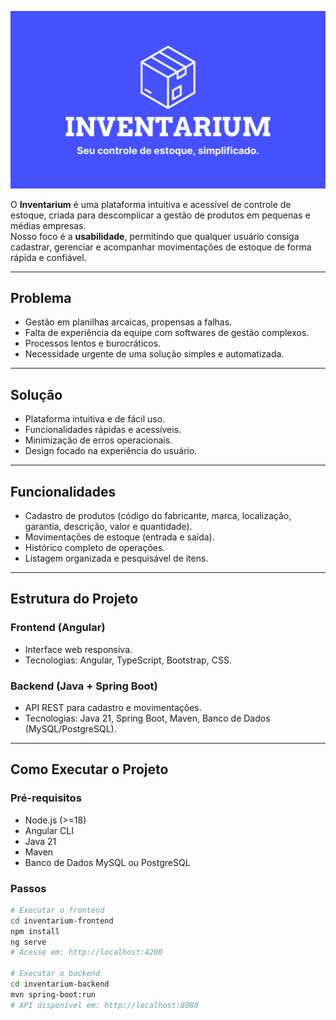 <p align="center">
  <img src="logo.png" alt="Logo Inventarium" width="700"/>
</p>

O **Inventarium** é uma plataforma intuitiva e acessível de controle de estoque, criada para descomplicar a gestão de produtos em pequenas e médias empresas.  
Nosso foco é a **usabilidade**, permitindo que qualquer usuário consiga cadastrar, gerenciar e acompanhar movimentações de estoque de forma rápida e confiável.  

---

## Problema
- Gestão em planilhas arcaicas, propensas a falhas.  
- Falta de experiência da equipe com softwares de gestão complexos.  
- Processos lentos e burocráticos.  
- Necessidade urgente de uma solução simples e automatizada.  

---

## Solução
- Plataforma intuitiva e de fácil uso.  
- Funcionalidades rápidas e acessíveis.  
- Minimização de erros operacionais.  
- Design focado na experiência do usuário.  

---

## Funcionalidades
- Cadastro de produtos (código do fabricante, marca, localização, garantia, descrição, valor e quantidade).  
- Movimentações de estoque (entrada e saída).  
- Histórico completo de operações.  
- Listagem organizada e pesquisável de itens.  

---

## Estrutura do Projeto

### Frontend (Angular)
- Interface web responsiva.  
- Tecnologias: Angular, TypeScript, Bootstrap, CSS.  

### Backend (Java + Spring Boot)
- API REST para cadastro e movimentações.  
- Tecnologias: Java 21, Spring Boot, Maven, Banco de Dados (MySQL/PostgreSQL).  

---

## Como Executar o Projeto

### Pré-requisitos
- Node.js (>=18)  
- Angular CLI  
- Java 21  
- Maven  
- Banco de Dados MySQL ou PostgreSQL  

### Passos
```bash
# Executar o frontend
cd inventarium-frontend
npm install
ng serve
# Acesse em: http://localhost:4200

# Executar o backend
cd inventarium-backend
mvn spring-boot:run
# API disponível em: http://localhost:8080
